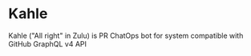 # Kahle
Kahle ("All right" in Zulu) is PR ChatOps bot for system compatible with GitHub GraphQL v4 API
